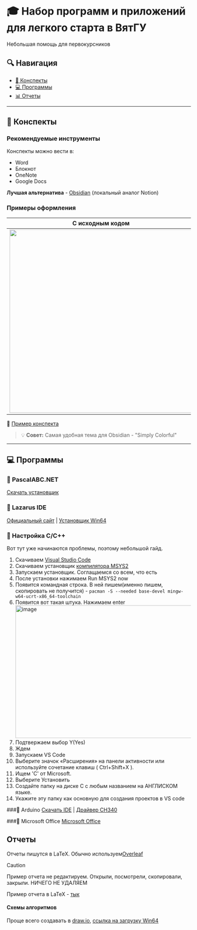 # 🎓 Набор программ и приложений для легкого старта в ВятГУ
Небольшая помощь для первокурсников

## 🔍 Навигация
- [📝 Конспекты](#-конспекты)
- [💻 Программы](#-программы)
- [📊 Отчеты](#-отчеты)

---

## 📝 Конспекты

### Рекомендуемые инструменты
Конспекты можно вести в:
- Word
- Блокнот
- OneNote
- Google Docs

**Лучшая альтернатива** - [Obsidian](https://obsidian.md/download) (локальный аналог Notion)

### Примеры оформления
| С исходным кодом | Без кода |
|------------------|----------|
| <img width="500" src="https://github.com/user-attachments/assets/a4ff0c77-d8df-411b-898d-219b65d2892d"> | <img width="500" src="https://github.com/user-attachments/assets/d7a05833-5a2a-4faa-b1c0-2403333f55ea"> |

📌 [Пример конспекта](/18.03.2025.pdf)

> 💡 **Совет:** Самая удобная тема для Obsidian - "Simply Colorful"

---

## 💻 Программы

### 🔹 PascalABC.NET
[Скачать установщик](https://pascalabc.net/downloads/PascalABCNETSetup.exe)

### 🔹 Lazarus IDE
[Официальный сайт](https://www.lazarus-ide.org/) | 
[Установщик Win64](https://sourceforge.net/projects/lazarus/files/Lazarus%20Windows%2064%20bits/Lazarus%204.2/lazarus-4.2-fpc-3.2.2-win64.exe/download)

### 🔹 Настройка C/C++
Вот тут уже начинаются проблемы, поэтому небольшой гайд.
1. Скачиваем [Visual Studio Code](https://code.visualstudio.com/)
2. Скачиваем установщик [компилятора MSYS2](https://github.com/msys2/msys2-installer/releases/download/2024-12-08/msys2-x86_64-20241208.exe)
3. Запускаем установщик. Соглащаемся со всем, что есть
4. После установки нажимаем Run MSYS2 now
5. Появится командная строка. В ней пишем(именно пишем, скопировать не получится) - `pacman -S --needed base-devel mingw-w64-ucrt-x86_64-toolchain`
6. Появится вот такая штука. Нажимаем enter <img width="1071" height="362" alt="image" src="https://github.com/user-attachments/assets/61a6896d-6fe6-400b-b69b-3a5f899ede29" />
7. Подтвержаем выбор Y(Yes)
8. Ждем
9. Запускаем VS Code
10. Выберите значок «Расширения» на панели активности или используйте сочетание клавиш ( Ctrl+Shift+X ).
11. Ищем 'C' от Microsoft.
12. Выберите Установить
13. Создайте папку на диске С с любым названием на АНГЛИСКОМ языке.
14. Укажите эту папку как основную для создания проектов в VS code

###🔹 Arduino
[Скачать IDE](https://www.arduino.cc/en/software/) |
[Драйвер CH340](https://wiki.amperka.ru/_media/articles:driver-ch340:ch340ser-windows.zip)

###🔹 Microsoft Office
[Microsoft Office](https://cloud.mail.ru/public/zMaw/2ERQnvgHM)

## Отчеты
Отчеты пишутся в LaTeX. Обычно используем[Overleaf](https://ru.overleaf.com/)

> [!CAUTION]
> Пример отчета не редактируем. Открыли, посмотрели, скопировали, закрыли. НИЧЕГО НЕ УДАЛЯЕМ

Пример отчета в LaTeX - [тык](https://www.overleaf.com/8434914313vfywjqctbsks#9d8da1)

#### Схемы алгоритмов 
Проще всего создавать в [draw.io](https://github.com/jgraph/drawio-desktop/releases/tag/v28.0.6), [ссылка на загрузку Win64](https://github.com/jgraph/drawio-desktop/releases/download/v28.0.6/draw.io-28.0.6-windows-installer.exe)
